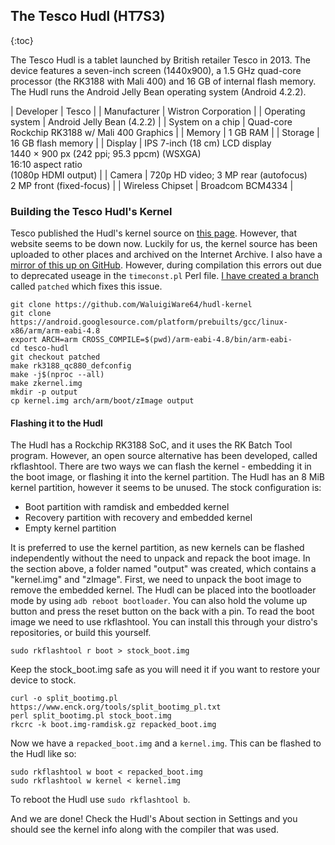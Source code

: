 ## The Tesco Hudl (HT7S3)

{:toc}

The Tesco Hudl is a tablet launched by British retailer Tesco in 2013. The device features a seven-inch screen (1440x900), a 1.5 GHz quad-core processor (the RK3188 with Mali 400) and 16 GB of internal flash memory. The Hudl runs the Android Jelly Bean operating system (Android 4.2.2).

| Developer           |	Tesco                                                                                                                        |
| Manufacturer        |	Wistron Corporation                                                                                                          |
| Operating system	  | Android Jelly Bean (4.2.2)                                                                                                   |
| System on a chip	  | Quad-core Rockchip RK3188 w/ Mali 400 Graphics                                                                               |
| Memory              |	1 GB RAM                                                                                                                     |
| Storage	            | 16 GB flash memory                                                                                                           |
| Display	            | IPS 7-inch (18 cm) LCD display<br/>1440 × 900 px (242 ppi; 95.3 ppcm) (WSXGA)<br/>16:10 aspect ratio<br/>(1080p HDMI output) |
| Camera	            | 720p HD video; 3 MP rear (autofocus)<br/>2 MP front (fixed-focus)                                                            | 
| Wireless Chipset 	  | Broadcom BCM4334                                                                                                             |

### Building the Tesco Hudl's Kernel
Tesco published the Hudl's kernel source on [this page](https://web.archive.org/web/20160322105950/https://www.tescotechsupport.com/downloads/). However, that website seems to be down now. Luckily for us, the kernel source has been uploaded to other places and archived on the Internet Archive. I also have a [mirror of this up on GitHub](https://github.com/WaluigiWare64/hudl-kernel/tree/stock). However, during compilation this errors out due to deprecated useage in the `timeconst.pl` Perl file. [I have created a branch](https://github.com/WaluigiWare64/hudl-kernel/tree/patched) called `patched` which fixes this issue.
```
git clone https://github.com/WaluigiWare64/hudl-kernel
git clone https://android.googlesource.com/platform/prebuilts/gcc/linux-x86/arm/arm-eabi-4.8
export ARCH=arm CROSS_COMPILE=$(pwd)/arm-eabi-4.8/bin/arm-eabi-
cd tesco-hudl
git checkout patched
make rk3188_qc880_defconfig
make -j$(nproc --all)
make zkernel.img
mkdir -p output
cp kernel.img arch/arm/boot/zImage output
```

#### Flashing it to the Hudl
The Hudl has a Rockchip RK3188 SoC, and it uses the RK Batch Tool program. However, an open source alternative has been developed, called rkflashtool. There are two ways we can flash the kernel - embedding it in the boot image, or flashing it into the kernel partition. The Hudl has an 8 MiB kernel partition, however it seems to be unused. The stock configuration is:
- Boot partition with ramdisk and embedded kernel
- Recovery partition with recovery and embedded kernel
- Empty kernel partition

It is preferred to use the kernel partition, as new kernels can be flashed independently without the need to unpack and repack the boot image. In the section above, a folder named "output" was created, which contains a "kernel.img" and "zImage".
First, we need to unpack the boot image to remove the embedded kernel. The Hudl can be placed into the bootloader mode by using `adb reboot bootloader`. You can also hold the volume up button and press the reset button on the back with a pin.
To read the boot image we need to use rkflashtool. You can install this through your distro's repositories, or build this yourself.
```
sudo rkflashtool r boot > stock_boot.img
```
Keep the stock_boot.img safe as you will need it if you want to restore your device to stock.
```
curl -o split_bootimg.pl https://www.enck.org/tools/split_bootimg_pl.txt
perl split_bootimg.pl stock_boot.img
rkcrc -k boot.img-ramdisk.gz repacked_boot.img
```
Now we have a `repacked_boot.img` and a `kernel.img`. This can be flashed to the Hudl like so:
```
sudo rkflashtool w boot < repacked_boot.img
sudo rkflashtool w kernel < kernel.img
```
To reboot the Hudl use `sudo rkflashtool b`.

And we are done! Check the Hudl's About section in Settings and you should see the kernel info along with the compiler that was used.
